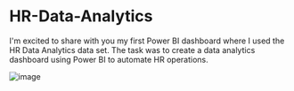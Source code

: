 # HR-Data-Analytics

I'm excited to share with you my first Power BI dashboard where I used the HR Data Analytics data set.
The task was to create a data analytics dashboard using Power BI to automate HR operations.

![image](https://github.com/HoussamElMountassir/HR-Data-Analytics/assets/100229872/6d3cc7f6-c96d-4588-a6f4-9c854ac10ac1)
